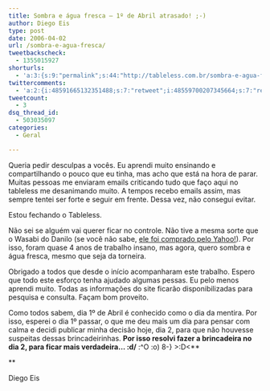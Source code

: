 ```yaml
---
title: Sombra e água fresca – 1º de Abril atrasado! ;-)
author: Diego Eis
type: post
date: 2006-04-02
url: /sombra-e-agua-fresca/
tweetbackscheck:
  - 1355015927
shorturls:
  - 'a:3:{s:9:"permalink";s:44:"http://tableless.com.br/sombra-e-agua-fresca";s:7:"tinyurl";s:26:"http://tinyurl.com/3scqhnw";s:4:"isgd";s:19:"http://is.gd/oXXA4d";}'
twittercomments:
  - 'a:2:{i:48591665132351488;s:7:"retweet";i:48559700207345664;s:7:"retweet";}'
tweetcount:
  - 3
dsq_thread_id:
  - 503035097
categories:
  - Geral

---
```

Queria pedir desculpas a vocês. Eu aprendi muito ensinando e compartilhando o pouco que eu tinha, mas acho que está na hora de parar. Muitas pessoas me enviaram emails criticando tudo que faço aqui no tableless me desanimando muito. A tempos recebo emails assim, mas sempre tentei ser forte e seguir em frente. Dessa vez, não consegui evitar.
  
Estou fechando o Tableless.

Não sei se alguém vai querer ficar no controle. Não tive a mesma sorte que o Wasabi do Danilo (se você não sabe, [ele foi comprado pelo Yahoo!][1]). Por isso, foram quase 4 anos de trabalho insano, mas agora, quero sombra e água fresca, mesmo que seja da torneira.

Obrigado a todos que desde o início acompanharam este trabalho. Espero que todo este esforço tenha ajudado algumas pessas. Eu pelo menos aprendi muito. Todas as informações do site ficarão disponibilizadas para pesquisa e consulta. Façam bom proveito.

Como todos sabem, dia 1º de Abril é conhecido como o dia da mentira. Por isso, esperei o dia 1º passar, o que me deu mais um dia para pensar com calma e decidi publicar minha decisão hoje, dia 2, para que não houvesse suspeitas dessas brincadeirinhas. **Por isso resolvi fazer a brincadeira no dia 2, para ficar mais verdadeira&#8230; \:d/** :^O :o) 8-} >:D<**
  
** 

Diego Eis

 [1]: http://www.digitalminds.com.br/posts/2721